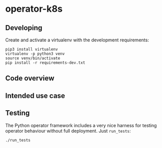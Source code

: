 # operator-k8s

## Developing

Create and activate a virtualenv with the development requirements:

    pip3 install virtualenv
    virtualenv -p python3 venv
    source venv/bin/activate
    pip install -r requirements-dev.txt

## Code overview

[//]: # "TODO (alesstimec) - write proper code overview."

## Intended use case

[//]: # "TODO (alesstimec) - write proper intended use case."

## Testing

The Python operator framework includes a very nice harness for testing
operator behaviour without full deployment. Just `run_tests`:

    ./run_tests
